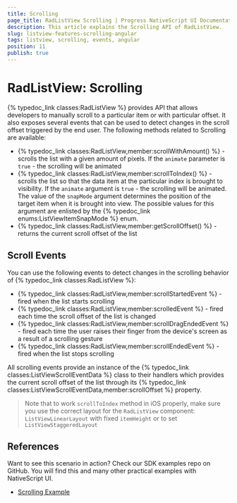 ```yaml
---
title: Scrolling
page_title: RadListView Scrolling | Progress NativeScript UI Documentation
description: This article explains the Scrolling API of RadListView.
slug: listview-features-scrolling-angular
tags: listview, scrolling, events, angular
position: 11
publish: true
---
```

# RadListView: Scrolling
{% typedoc_link classes:RadListView %} provides API that allows developers to manually scroll to a particular item or with particular offset. It also exposes several events that can be used to detect changes in the scroll offset triggered by the end user. The following methods related to Scrolling are available:
- {% typedoc_link classes:RadListView,member:scrollWithAmount() %} - scrolls the list with a given amount of pixels. If the `animate` parameter is `true` - the scrolling will be animated
- {% typedoc_link classes:RadListView,member:scrollToIndex() %} - scrolls the list so that the data item at the particular index is brought to visibility. If the `animate` argument is `true` - the scrolling will be animated. The value of the `snapMode` argument determines the position of the target item when it is brought into view. The possible values for this argument are enlisted by the {% typedoc_link enums:ListViewItemSnapMode %} enum.
- {% typedoc_link classes:RadListView,member:getScrollOffset() %} - returns the current scroll offset of the list

## Scroll Events
You can use the following events to detect changes in the scrolling behavior of {% typedoc_link classes:RadListView %}:
- {% typedoc_link classes:RadListView,member:scrollStartedEvent %} - fired when the list starts scrolling
- {% typedoc_link classes:RadListView,member:scrolledEvent %} - fired each time the scroll offset of the list is changed
- {% typedoc_link classes:RadListView,member:scrollDragEndedEvent %} - fired each time the user raises their finger from the device's screen as a result of a scrolling gesture
- {% typedoc_link classes:RadListView,member:scrollEndedEvent %} - fired when the list stops scrolling

All scrolling events provide an instance of the {% typedoc_link classes:ListViewScrollEventData %} class to their handlers which provides the current scroll offset of the list through its {% typedoc_link classes:ListViewScrollEventData,member:scrollOffset %} property.

> Note that to work `scrollToIndex` method in iOS properly, make sure you use the correct layout for the `RadListView` component: `ListViewLinearLayout` with fixed `itemHeight` or to set `ListViewStaggeredLayout` 


## References
Want to see this scenario in action?
Check our SDK examples repo on GitHub. You will find this and many other practical examples with NativeScript UI.

* [Scrolling Example](https://github.com/telerik/nativescript-ui-samples/tree/master/listview/app/examples/scroll-events)
